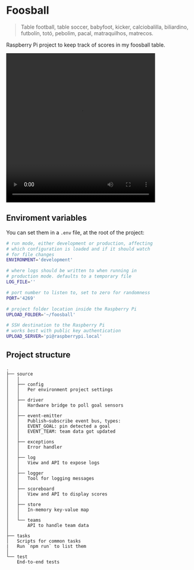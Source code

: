 # Foosball

> Table football, table soccer, babyfoot, kicker, calciobalilla, biliardino, futbolín, totó, pebolim, pacal, matraquilhos, matrecos.

Raspberry Pi project to keep track of scores in my foosball table.

<video src="https://user-images.githubusercontent.com/819643/149629595-213b6a5d-df3a-48e7-b1e4-a81c617c6cbb.mp4" width="400" height="400"></video>

## Enviroment variables

You can set them in a `.env` file, at the root of the project:

```bash
# run mode, either development or production, affecting
# which configuration is loaded and if it should watch
# for file changes
ENVIRONMENT='development'

# where logs should be written to when running in
# production mode. defaults to a temporary file
LOG_FILE=''

# port number to listen to, set to zero for randomness
PORT='4269'

# project folder location inside the Raspberry Pi
UPLOAD_FOLDER='~/foosball'

# SSH destination to the Raspberry Pi
# works best with public key authentication
UPLOAD_SERVER='pi@raspberrypi.local'
```

## Project structure

```
.
├── source
│   │
│   ├── config
│   │   Per environment project settings
│   │
│   ├── driver
│   │   Hardware bridge to poll goal sensors
│   │
│   ├── event-emitter
│   │   Publish–subscribe event bus, types:
│   │   EVENT_GOAL: pin detected a goal
│   │   EVENT_TEAM: team data got updated
│   │
│   ├── exceptions
│   │   Error handler
│   │
│   ├── log
│   │   View and API to expose logs
│   │
│   ├── logger
│   │   Tool for logging messages
│   │
│   ├── scoreboard
│   │   View and API to display scores
│   │
│   ├── store
│   │   In-memory key-value map
│   │
│   └── teams
│       API to handle team data
│
├── tasks
│   Scripts for common tasks
|   Run `npm run` to list them
│
└── test
    End-to-end tests
```
